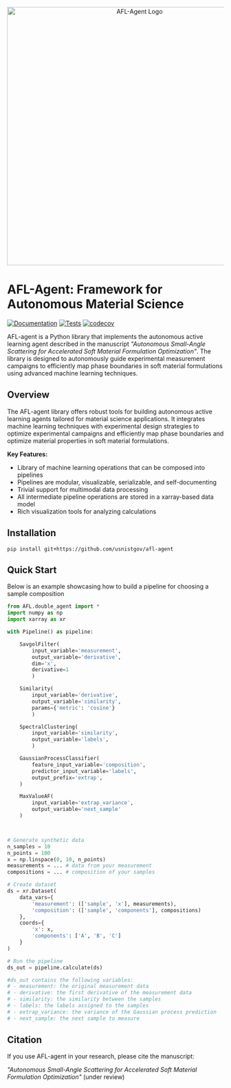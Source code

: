 <p align="center">
  <img src="https://raw.githubusercontent.com/usnistgov/AFL-agent/main/docs/source/_static/pipeline_horizontal_light.svg" alt="AFL-Agent Logo" width="600">
</p>

# AFL-Agent: Framework for Autonomous Material Science

[![Documentation](https://img.shields.io/badge/docs-pages.nist.gov-blue)](https://pages.nist.gov/AFL-agent/en/latest/index.html) 
[![Tests](https://github.com/usnistgov/AFL-agent/actions/workflows/tests.yml/badge.svg)](https://github.com/usnistgov/AFL-agent/actions/workflows/tests.yml)
[![codecov](https://codecov.io/gh/usnistgov/AFL-agent/branch/main/graph/badge.svg)](https://codecov.io/gh/usnistgov/AFL-agent)

AFL-agent is a Python library that implements the autonomous active learning agent described in the manuscript *"Autonomous Small-Angle Scattering for Accelerated Soft Material Formulation Optimization"*. The library is designed to autonomously guide experimental measurement campaigns to efficiently map phase boundaries in soft material formulations using advanced machine learning techniques.

## Overview
The AFL-agent library offers robust tools for building autonomous active learning agents tailored for material science applications. It integrates machine learning techniques with experimental design strategies to optimize experimental campaigns and efficiently map phase boundaries and optimize material properties in soft material formulations.

**Key Features:**

- Library of machine learning operations that can be composed into pipelines
- Pipelines are modular, visualizable, serializable, and self-documenting
- Trivial support for multimodal data processing
- All intermediate pipeline operations are stored in a xarray-based data model
- Rich visualization tools for analyzing calculations

## Installation

```
pip install git+https://github.com/usnistgov/afl-agent
```

## Quick Start

Below is an example showcasing how to build a pipeline for choosing a sample composition


```python
from AFL.double_agent import *
import numpy as np
import xarray as xr

with Pipeline() as pipeline:

    SavgolFilter(
        input_variable='measurement', 
        output_variable='derivative', 
        dim='x', 
        derivative=1
        )

    Similarity(
        input_variable='derivative', 
        output_variable='similarity', 
        params={'metric': 'cosine'}
        )

    SpectralClustering(
        input_variable='similarity',
        output_variable='labels',
        )

    GaussianProcessClassifier(
        feature_input_variable='composition',
        predictor_input_variable='labels',
        output_prefix='extrap',
    )

    MaxValueAF(
        input_variable='extrap_variance',
        output_variable='next_sample'
    )



# Generate synthetic data
n_samples = 10
n_points = 100
x = np.linspace(0, 10, n_points)
measurements = ... # data from your measurement
compositions = ... # composition of your samples

# Create dataset
ds = xr.Dataset(
    data_vars={
        'measurement': (['sample', 'x'], measurements),
        'composition': (['sample', 'components'], compositions)
    },
    coords={
        'x': x,
        'components': ['A', 'B', 'C']
    }
)

# Run the pipeline
ds_out = pipeline.calculate(ds)

#ds_out contains the following variables:
# - measurement: the original measurement data
# - derivative: the first derivative of the measurement data
# - similarity: the similarity between the samples
# - labels: the labels assigned to the samples
# - extrap_variance: the variance of the Gaussian process prediction
# - next_sample: the next sample to measure
```

## Citation

If you use AFL-agent in your research, please cite the manuscript:

*"Autonomous Small-Angle Scattering for Accelerated Soft Material Formulation Optimization"* (under review)

